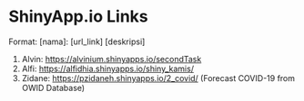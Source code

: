 # ShinyApp.io Links
Format: [nama]: [url_link] [deskripsi]
1. Alvin: https://alvinium.shinyapps.io/secondTask
2. Alfi: https://alfidhia.shinyapps.io/shiny_kamis/
3. Zidane: https://pzidaneh.shinyapps.io/2_covid/ (Forecast COVID-19 from OWID Database)
